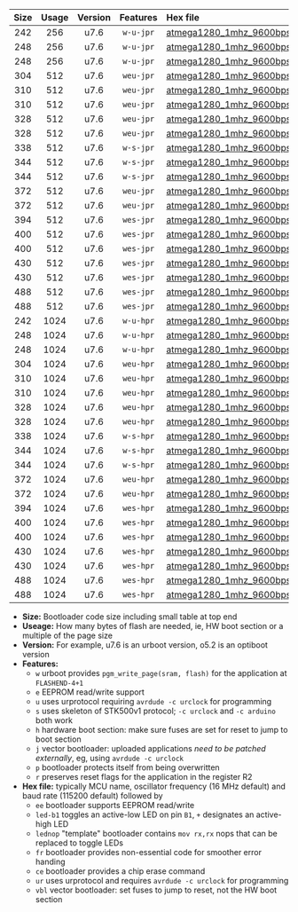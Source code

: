 |Size|Usage|Version|Features|Hex file|
|:-:|:-:|:-:|:-:|:--|
|242|256|u7.6|`w-u-jpr`|[atmega1280_1mhz_9600bps_ur_vbl.hex](https://raw.githubusercontent.com/stefanrueger/urboot/main/atmega1280_1mhz_9600bps_ur_vbl.hex)|
|248|256|u7.6|`w-u-jpr`|[atmega1280_1mhz_9600bps_led+b7_ur_vbl.hex](https://raw.githubusercontent.com/stefanrueger/urboot/main/atmega1280_1mhz_9600bps_led+b7_ur_vbl.hex)|
|248|256|u7.6|`w-u-jpr`|[atmega1280_1mhz_9600bps_lednop_ur_vbl.hex](https://raw.githubusercontent.com/stefanrueger/urboot/main/atmega1280_1mhz_9600bps_lednop_ur_vbl.hex)|
|304|512|u7.6|`weu-jpr`|[atmega1280_1mhz_9600bps_ee_ur_vbl.hex](https://raw.githubusercontent.com/stefanrueger/urboot/main/atmega1280_1mhz_9600bps_ee_ur_vbl.hex)|
|310|512|u7.6|`weu-jpr`|[atmega1280_1mhz_9600bps_ee_led+b7_ur_vbl.hex](https://raw.githubusercontent.com/stefanrueger/urboot/main/atmega1280_1mhz_9600bps_ee_led+b7_ur_vbl.hex)|
|310|512|u7.6|`weu-jpr`|[atmega1280_1mhz_9600bps_ee_lednop_ur_vbl.hex](https://raw.githubusercontent.com/stefanrueger/urboot/main/atmega1280_1mhz_9600bps_ee_lednop_ur_vbl.hex)|
|328|512|u7.6|`weu-jpr`|[atmega1280_1mhz_9600bps_ee_led+b7_fr_ur_vbl.hex](https://raw.githubusercontent.com/stefanrueger/urboot/main/atmega1280_1mhz_9600bps_ee_led+b7_fr_ur_vbl.hex)|
|328|512|u7.6|`weu-jpr`|[atmega1280_1mhz_9600bps_ee_lednop_fr_ur_vbl.hex](https://raw.githubusercontent.com/stefanrueger/urboot/main/atmega1280_1mhz_9600bps_ee_lednop_fr_ur_vbl.hex)|
|338|512|u7.6|`w-s-jpr`|[atmega1280_1mhz_9600bps_vbl.hex](https://raw.githubusercontent.com/stefanrueger/urboot/main/atmega1280_1mhz_9600bps_vbl.hex)|
|344|512|u7.6|`w-s-jpr`|[atmega1280_1mhz_9600bps_led+b7_vbl.hex](https://raw.githubusercontent.com/stefanrueger/urboot/main/atmega1280_1mhz_9600bps_led+b7_vbl.hex)|
|344|512|u7.6|`w-s-jpr`|[atmega1280_1mhz_9600bps_lednop_vbl.hex](https://raw.githubusercontent.com/stefanrueger/urboot/main/atmega1280_1mhz_9600bps_lednop_vbl.hex)|
|372|512|u7.6|`weu-jpr`|[atmega1280_1mhz_9600bps_ee_led+b7_fr_ce_ur_vbl.hex](https://raw.githubusercontent.com/stefanrueger/urboot/main/atmega1280_1mhz_9600bps_ee_led+b7_fr_ce_ur_vbl.hex)|
|372|512|u7.6|`weu-jpr`|[atmega1280_1mhz_9600bps_ee_lednop_fr_ce_ur_vbl.hex](https://raw.githubusercontent.com/stefanrueger/urboot/main/atmega1280_1mhz_9600bps_ee_lednop_fr_ce_ur_vbl.hex)|
|394|512|u7.6|`wes-jpr`|[atmega1280_1mhz_9600bps_ee_vbl.hex](https://raw.githubusercontent.com/stefanrueger/urboot/main/atmega1280_1mhz_9600bps_ee_vbl.hex)|
|400|512|u7.6|`wes-jpr`|[atmega1280_1mhz_9600bps_ee_led+b7_vbl.hex](https://raw.githubusercontent.com/stefanrueger/urboot/main/atmega1280_1mhz_9600bps_ee_led+b7_vbl.hex)|
|400|512|u7.6|`wes-jpr`|[atmega1280_1mhz_9600bps_ee_lednop_vbl.hex](https://raw.githubusercontent.com/stefanrueger/urboot/main/atmega1280_1mhz_9600bps_ee_lednop_vbl.hex)|
|430|512|u7.6|`wes-jpr`|[atmega1280_1mhz_9600bps_ee_led+b7_fr_vbl.hex](https://raw.githubusercontent.com/stefanrueger/urboot/main/atmega1280_1mhz_9600bps_ee_led+b7_fr_vbl.hex)|
|430|512|u7.6|`wes-jpr`|[atmega1280_1mhz_9600bps_ee_lednop_fr_vbl.hex](https://raw.githubusercontent.com/stefanrueger/urboot/main/atmega1280_1mhz_9600bps_ee_lednop_fr_vbl.hex)|
|488|512|u7.6|`wes-jpr`|[atmega1280_1mhz_9600bps_ee_led+b7_fr_ce_vbl.hex](https://raw.githubusercontent.com/stefanrueger/urboot/main/atmega1280_1mhz_9600bps_ee_led+b7_fr_ce_vbl.hex)|
|488|512|u7.6|`wes-jpr`|[atmega1280_1mhz_9600bps_ee_lednop_fr_ce_vbl.hex](https://raw.githubusercontent.com/stefanrueger/urboot/main/atmega1280_1mhz_9600bps_ee_lednop_fr_ce_vbl.hex)|
|242|1024|u7.6|`w-u-hpr`|[atmega1280_1mhz_9600bps_ur.hex](https://raw.githubusercontent.com/stefanrueger/urboot/main/atmega1280_1mhz_9600bps_ur.hex)|
|248|1024|u7.6|`w-u-hpr`|[atmega1280_1mhz_9600bps_led+b7_ur.hex](https://raw.githubusercontent.com/stefanrueger/urboot/main/atmega1280_1mhz_9600bps_led+b7_ur.hex)|
|248|1024|u7.6|`w-u-hpr`|[atmega1280_1mhz_9600bps_lednop_ur.hex](https://raw.githubusercontent.com/stefanrueger/urboot/main/atmega1280_1mhz_9600bps_lednop_ur.hex)|
|304|1024|u7.6|`weu-hpr`|[atmega1280_1mhz_9600bps_ee_ur.hex](https://raw.githubusercontent.com/stefanrueger/urboot/main/atmega1280_1mhz_9600bps_ee_ur.hex)|
|310|1024|u7.6|`weu-hpr`|[atmega1280_1mhz_9600bps_ee_led+b7_ur.hex](https://raw.githubusercontent.com/stefanrueger/urboot/main/atmega1280_1mhz_9600bps_ee_led+b7_ur.hex)|
|310|1024|u7.6|`weu-hpr`|[atmega1280_1mhz_9600bps_ee_lednop_ur.hex](https://raw.githubusercontent.com/stefanrueger/urboot/main/atmega1280_1mhz_9600bps_ee_lednop_ur.hex)|
|328|1024|u7.6|`weu-hpr`|[atmega1280_1mhz_9600bps_ee_led+b7_fr_ur.hex](https://raw.githubusercontent.com/stefanrueger/urboot/main/atmega1280_1mhz_9600bps_ee_led+b7_fr_ur.hex)|
|328|1024|u7.6|`weu-hpr`|[atmega1280_1mhz_9600bps_ee_lednop_fr_ur.hex](https://raw.githubusercontent.com/stefanrueger/urboot/main/atmega1280_1mhz_9600bps_ee_lednop_fr_ur.hex)|
|338|1024|u7.6|`w-s-hpr`|[atmega1280_1mhz_9600bps.hex](https://raw.githubusercontent.com/stefanrueger/urboot/main/atmega1280_1mhz_9600bps.hex)|
|344|1024|u7.6|`w-s-hpr`|[atmega1280_1mhz_9600bps_led+b7.hex](https://raw.githubusercontent.com/stefanrueger/urboot/main/atmega1280_1mhz_9600bps_led+b7.hex)|
|344|1024|u7.6|`w-s-hpr`|[atmega1280_1mhz_9600bps_lednop.hex](https://raw.githubusercontent.com/stefanrueger/urboot/main/atmega1280_1mhz_9600bps_lednop.hex)|
|372|1024|u7.6|`weu-hpr`|[atmega1280_1mhz_9600bps_ee_led+b7_fr_ce_ur.hex](https://raw.githubusercontent.com/stefanrueger/urboot/main/atmega1280_1mhz_9600bps_ee_led+b7_fr_ce_ur.hex)|
|372|1024|u7.6|`weu-hpr`|[atmega1280_1mhz_9600bps_ee_lednop_fr_ce_ur.hex](https://raw.githubusercontent.com/stefanrueger/urboot/main/atmega1280_1mhz_9600bps_ee_lednop_fr_ce_ur.hex)|
|394|1024|u7.6|`wes-hpr`|[atmega1280_1mhz_9600bps_ee.hex](https://raw.githubusercontent.com/stefanrueger/urboot/main/atmega1280_1mhz_9600bps_ee.hex)|
|400|1024|u7.6|`wes-hpr`|[atmega1280_1mhz_9600bps_ee_led+b7.hex](https://raw.githubusercontent.com/stefanrueger/urboot/main/atmega1280_1mhz_9600bps_ee_led+b7.hex)|
|400|1024|u7.6|`wes-hpr`|[atmega1280_1mhz_9600bps_ee_lednop.hex](https://raw.githubusercontent.com/stefanrueger/urboot/main/atmega1280_1mhz_9600bps_ee_lednop.hex)|
|430|1024|u7.6|`wes-hpr`|[atmega1280_1mhz_9600bps_ee_led+b7_fr.hex](https://raw.githubusercontent.com/stefanrueger/urboot/main/atmega1280_1mhz_9600bps_ee_led+b7_fr.hex)|
|430|1024|u7.6|`wes-hpr`|[atmega1280_1mhz_9600bps_ee_lednop_fr.hex](https://raw.githubusercontent.com/stefanrueger/urboot/main/atmega1280_1mhz_9600bps_ee_lednop_fr.hex)|
|488|1024|u7.6|`wes-hpr`|[atmega1280_1mhz_9600bps_ee_led+b7_fr_ce.hex](https://raw.githubusercontent.com/stefanrueger/urboot/main/atmega1280_1mhz_9600bps_ee_led+b7_fr_ce.hex)|
|488|1024|u7.6|`wes-hpr`|[atmega1280_1mhz_9600bps_ee_lednop_fr_ce.hex](https://raw.githubusercontent.com/stefanrueger/urboot/main/atmega1280_1mhz_9600bps_ee_lednop_fr_ce.hex)|

- **Size:** Bootloader code size including small table at top end
- **Useage:** How many bytes of flash are needed, ie, HW boot section or a multiple of the page size
- **Version:** For example, u7.6 is an urboot version, o5.2 is an optiboot version
- **Features:**
  + `w` urboot provides `pgm_write_page(sram, flash)` for the application at `FLASHEND-4+1`
  + `e` EEPROM read/write support
  + `u` uses urprotocol requiring `avrdude -c urclock` for programming
  + `s` uses skeleton of STK500v1 protocol; `-c urclock` and `-c arduino` both work
  + `h` hardware boot section: make sure fuses are set for reset to jump to boot section
  + `j` vector bootloader: uploaded applications *need to be patched externally*, eg, using `avrdude -c urclock`
  + `p` bootloader protects itself from being overwritten
  + `r` preserves reset flags for the application in the register R2
- **Hex file:** typically MCU name, oscillator frequency (16 MHz default) and baud rate (115200 default) followed by
  + `ee` bootloader supports EEPROM read/write
  + `led-b1` toggles an active-low LED on pin `B1`, `+` designates an active-high LED
  + `lednop` "template" bootloader contains `mov rx,rx` nops that can be replaced to toggle LEDs
  + `fr` bootloader provides non-essential code for smoother error handing
  + `ce` bootloader provides a chip erase command
  + `ur` uses urprotocol and requires `avrdude -c urclock` for programming
  + `vbl` vector bootloader: set fuses to jump to reset, not the HW boot section
